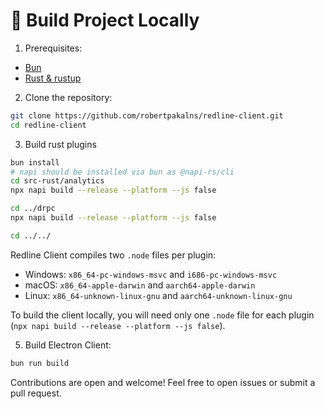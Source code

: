 # 🚀 Build Project Locally
1. Prerequisites:
- [Bun](https://bun.com/docs/installation)
- [Rust & rustup](https://rustup.rs/)

2. Clone the repository:
```bash
git clone https://github.com/robertpakalns/redline-client.git
cd redline-client
```
3. Build rust plugins
```bash
bun install
# napi should be installed via bun as @napi-rs/cli
cd src-rust/analytics
npx napi build --release --platform --js false

cd ../drpc
npx napi build --release --platform --js false

cd ../../
```
Redline Client compiles two `.node` files per plugin:
- Windows: `x86_64-pc-windows-msvc` and `i686-pc-windows-msvc`
- macOS: `x86_64-apple-darwin` and `aarch64-apple-darwin`
- Linux: `x86_64-unknown-linux-gnu` and `aarch64-unknown-linux-gnu`

To build the client locally, you will need only one `.node` file for each plugin (`npx napi build --release --platform --js false`).

5. Build Electron Client:
```bash
bun run build
```

Contributions are open and welcome! Feel free to open issues or submit a pull request.